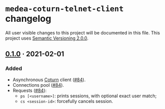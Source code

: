 `medea-coturn-telnet-client` changelog
======================================

All user visible changes to this project will be documented in this file. This project uses [Semantic Versioning 2.0.0].




## [0.1.0] · 2021-02-01
[0.1.0]: /../../tree/medea-coturn-telnet-client-0.1.0/crates/medea-coturn-telnet-client

### Added

- Asynchronous [Coturn] client ([#84]).
- Connections pool ([#84]).
- Requests ([#84]):
    - `ps [<username>]`: prints sessions, with optional exact user match;
    - `cs <session-id>`: forcefully cancels session.

[#84]: /../../pull/84





[Semantic Versioning 2.0.0]: https://semver.org
[Coturn]: https://github.com/coturn/coturn
